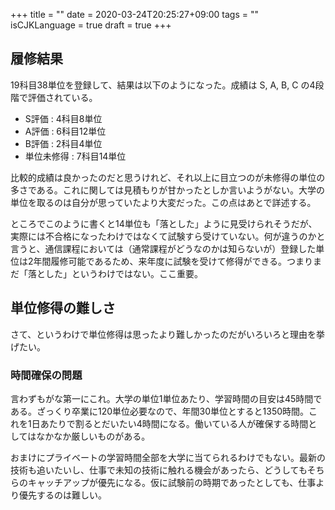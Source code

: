 +++
title = ""
date = 2020-03-24T20:25:27+09:00
tags = ""
isCJKLanguage = true
draft = true
+++

## 履修結果

19科目38単位を登録して、結果は以下のようになった。成績は S, A, B, C の4段階で評価されている。

* S評価 : 4科目8単位
* A評価 : 6科目12単位
* B評価 : 2科目4単位
* 単位未修得 : 7科目14単位

比較的成績は良かったのだと思うけれど、それ以上に目立つのが未修得の単位の多さである。これに関しては見積もりが甘かったとしか言いようがない。大学の単位を取るのは自分が思っていたより大変だった。この点はあとで詳述する。

ところでこのように書くと14単位も「落とした」ように見受けられそうだが、実際には不合格になったわけではなくて試験すら受けていない。何が違うのかと言うと、通信課程においては（通常課程がどうなのかは知らないが）登録した単位は2年間履修可能であるため、来年度に試験を受けて修得ができる。つまりまだ「落とした」というわけではない。ここ重要。

## 単位修得の難しさ

さて、というわけで単位修得は思ったより難しかったのだがいろいろと理由を挙げたい。

### 時間確保の問題

言わずもがな第一にこれ。大学の単位1単位あたり、学習時間の目安は45時間である。ざっくり卒業に120単位必要なので、年間30単位とすると1350時間。これを1日あたりで割るとだいたい4時間になる。働いている人が確保する時間としてはなかなか厳しいものがある。

おまけにプライベートの学習時間全部を大学に当てられるわけでもない。最新の技術も追いたいし、仕事で未知の技術に触れる機会があったら、どうしてもそちらのキャッチアップが優先になる。仮に試験前の時期であったとしても、仕事より優先するのは難しい。
